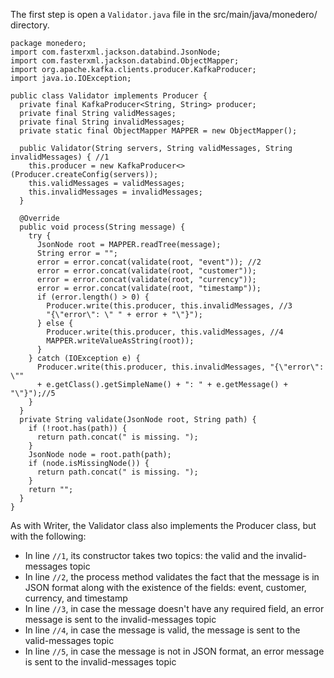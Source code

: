The first step is open a `Validator.java` file in the src/main/java/monedero/ directory.


```
package monedero;
import com.fasterxml.jackson.databind.JsonNode;
import com.fasterxml.jackson.databind.ObjectMapper;
import org.apache.kafka.clients.producer.KafkaProducer;
import java.io.IOException;

public class Validator implements Producer {
  private final KafkaProducer<String, String> producer;
  private final String validMessages;
  private final String invalidMessages;
  private static final ObjectMapper MAPPER = new ObjectMapper();

  public Validator(String servers, String validMessages, String invalidMessages) { //1
    this.producer = new KafkaProducer<>(Producer.createConfig(servers));
    this.validMessages = validMessages;
    this.invalidMessages = invalidMessages;
  }

  @Override
  public void process(String message) {
    try {
      JsonNode root = MAPPER.readTree(message);
      String error = "";
      error = error.concat(validate(root, "event")); //2
      error = error.concat(validate(root, "customer"));
      error = error.concat(validate(root, "currency"));
      error = error.concat(validate(root, "timestamp"));
      if (error.length() > 0) {
        Producer.write(this.producer, this.invalidMessages, //3
        "{\"error\": \" " + error + "\"}");
      } else {
        Producer.write(this.producer, this.validMessages, //4
        MAPPER.writeValueAsString(root));
      }
    } catch (IOException e) {
      Producer.write(this.producer, this.invalidMessages, "{\"error\": \""
      + e.getClass().getSimpleName() + ": " + e.getMessage() + "\"}");//5 
    }
  }
  private String validate(JsonNode root, String path) {
    if (!root.has(path)) {
      return path.concat(" is missing. ");
    }
    JsonNode node = root.path(path);
    if (node.isMissingNode()) {
      return path.concat(" is missing. ");
    }
    return "";
  }
}
```

As with Writer, the Validator class also implements the Producer class, but with the following:

- In line `//1`, its constructor takes two topics: the valid and the invalid-messages topic
- In line `//2`, the process method validates the fact that the message is in JSON format along with the existence of the fields: event, customer, currency, and timestamp
- In line `//3`, in case the message doesn't have any required field, an error message is sent to the invalid-messages topic
- In line `//4`, in case the message is valid, the message is sent to the valid-messages topic
- In line `//5`, in case the message is not in JSON format, an error message is sent to the invalid-messages topic
